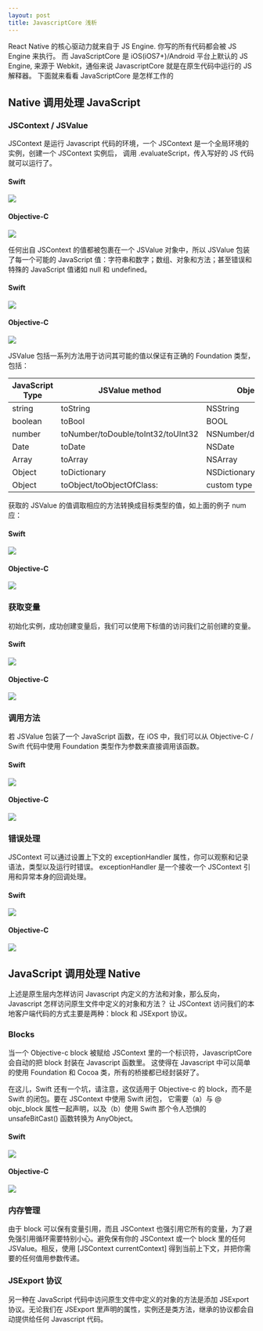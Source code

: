 ```yaml
---
layout: post
title: JavascriptCore 浅析
---
```


React Native 的核心驱动力就来自于 JS Engine. 你写的所有代码都会被 JS Engine 来执行。
而 JavaScriptCore 是 iOS(iOS7+)/Android 平台上默认的 JS Engine, 来源于 Webkit，通俗来说 JavascriptCore 就是在原生代码中运行的 JS 解释器。
下面就来看看 JavaScriptCore 是怎样工作的

## Native 调用处理 JavaScript

### JSContext / JSValue

JSContext 是运行 Javascript 代码的环境，一个 JSContext 是一个全局环境的实例，创建一个 JSContext 实例后，
调用 .evaluateScript，传入写好的 JS 代码就可以运行了。

#### Swift
![](/images/19_09_18/core_0.png)

#### Objective-C
![](/images/19_09_18/core_1.png)



任何出自 JSContext 的值都被包裹在一个 JSValue 对象中，所以 JSValue 包装了每一个可能的 JavaScript 值：字符串和数字；数组、对象和方法；甚至错误和特殊的 JavaScript 值诸如 null 和 undefined。

#### Swift
![](/images/19_09_18/core_2.png)

#### Objective-C
![](/images/19_09_18/core_3.png)




JSValue 包括一系列方法用于访问其可能的值以保证有正确的 Foundation 类型，包括：

|  JavaScript Type   | JSValue method  |  Objective-C Type   | Swift Type  |
|  ----  | ----  |  ----  | ----  |
| string   | toString | NSString | String! |
| boolean  | toBool | BOOL | Bool |
| number   | toNumber/toDouble/toInt32/toUInt32 | NSNumber/double/int32_t/uint32_t | NSNumber!/Double/Int32/UInt32 |
| Date     | toDate | NSDate | NSDate! |
| Array    | toArray | NSArray | [AnyObject]! |
| Object   | toDictionary | NSDictionary | [NSObject : AnyObject]! |
| Object   | toObject/toObjectOfClass: | custom type | custom type |




获取的 JSValue 的值调取相应的方法转换成目标类型的值，如上面的例子 num 应：

#### Swift
![](/images/19_09_18/core_4.png)

#### Objective-C
![](/images/19_09_18/core_5.png)



### 获取变量

初始化实例，成功创建变量后，我们可以使用下标值的访问我们之前创建的变量。

#### Swift
![](/images/19_09_18/core_6.png)

#### Objective-C
![](/images/19_09_18/core_7.png)




### 调用方法

若 JSValue 包装了一个 JavaScript 函数，在 iOS 中，我们可以从 Objective-C / Swift 代码中使用 Foundation 类型作为参数来直接调用该函数。

#### Swift
![](/images/19_09_18/core_8.png)

#### Objective-C
![](/images/19_09_18/core_9.png)




### 错误处理

JSContext 可以通过设置上下文的 exceptionHandler 属性，你可以观察和记录语法，类型以及运行时错误。 exceptionHandler 是一个接收一个 JSContext 引用和异常本身的回调处理。

#### Swift
![](/images/19_09_18/core_10.png)

#### Objective-C
![](/images/19_09_18/core_11.png)



## JavaScript 调用处理 Native

上述是原生层内怎样访问 Javascript 内定义的方法和对象，那么反向，Javascript 怎样访问原生文件中定义的对象和方法？
让 JSContext 访问我们的本地客户端代码的方式主要是两种：block 和 JSExport 协议。

### Blocks
当一个 Objective-c block 被赋给 JSContext 里的一个标识符，JavascriptCore 会自动的把 block 封装在 Javascript 函数里。
这使得在 Javascript 中可以简单的使用 Foundation 和 Cocoa 类，所有的桥接都已经封装好了。

在这儿，Swift 还有一个坑，请注意，这仅适用于 Objective-c 的 block，而不是 Swift 的闭包。要在 JSContext 中使用 Swift 闭包，
它需要（a）与 @ objc_block 属性一起声明，以及（b）使用 Swift 那个令人恐惧的 unsafeBitCast() 函数转换为 AnyObject。

#### Swift
![](/images/19_09_18/core_12.png)

#### Objective-C
![](/images/19_09_18/core_13.png)

### 内存管理
由于 block 可以保有变量引用，而且 JSContext 也强引用它所有的变量，为了避免强引用循环需要特别小心。避免保有你的 JSContext 或一个 block 里的任何 JSValue。相反，使用 [JSContext currentContext] 得到当前上下文，并把你需要的任何值用参数传递。

### JSExport 协议
另一种在 JavaScript 代码中访问原生文件中定义的对象的方法是添加 JSExport 协议。无论我们在 JSExport 里声明的属性，实例还是类方法，继承的协议都会自动提供给任何 Javascript 代码。